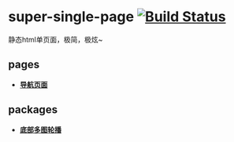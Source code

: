 # super-single-page [![Build Status](https://travis-ci.com/realwds/super-single-page.svg?branch=main)](https://travis-ci.com/realwds/super-single-page)
静态html单页面，极简，极炫~


## pages

 - [**导航页面**](https://realwds.github.io/super-single-page/pages/导航页面.html)

## packages

 - [**底部多图轮播**](https://realwds.github.io/super-single-page/packages/底部多图轮播)
